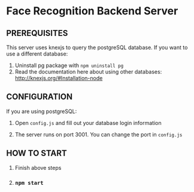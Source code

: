 # Face Recognition Backend Server

## PREREQUISITES

This server uses knexjs to query the postgreSQL database.
If you want to use a different database:

1. Uninstall pg package with `npm uninstall pg`
2. Read the documentation here about using other databases: http://knexjs.org/#Installation-node

## CONFIGURATION 

If you are using postgreSQL:

1. Open `config.js` and fill out your database login information 

2. The server runs on port 3001. You can change the port in `config.js`

## HOW TO START

1. Finish above steps
2. ### `npm start`

